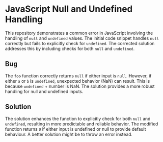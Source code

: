 # JavaScript Null and Undefined Handling

This repository demonstrates a common error in JavaScript involving the handling of `null` and `undefined` values.  The initial code snippet handles `null` correctly but fails to explicitly check for `undefined`.  The corrected solution addresses this by including checks for both `null` and `undefined`.

## Bug
The `foo` function correctly returns `null` if either input is `null`. However, if either `a` or `b` is `undefined`, unexpected behavior (NaN) can result. This is because `undefined` + number is NaN. The solution provides a more robust handling for null and undefined inputs.

## Solution
The solution enhances the function to explicitly check for both `null` and `undefined`, resulting in more predictable and reliable behavior.  The modified function returns `0` if either input is undefined or null to provide default behaviour.  A better solution might be to throw an error instead. 